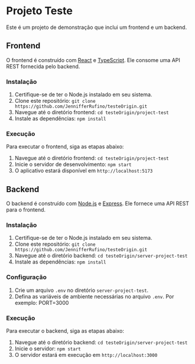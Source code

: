 
# Projeto Teste

Este é um projeto de demonstração que inclui um frontend e um backend.

## Frontend

O frontend é construído com [React](https://reactjs.org) e [TypeScript](https://www.typescriptlang.org). Ele consome uma API REST fornecida pelo backend.

### Instalação

1. Certifique-se de ter o Node.js instalado em seu sistema.
2. Clone este repositório: `git clone https://github.com/JennifferRufino/testeOrigin.git`
3. Navegue até o diretório frontend: `cd testeOrigin/project-test`
4. Instale as dependências: `npm install`

### Execução

Para executar o frontend, siga as etapas abaixo:

1. Navegue até o diretório frontend: `cd testeOrigin/project-test`
2. Inicie o servidor de desenvolvimento: `npm start`
3. O aplicativo estará disponível em `http://localhost:5173`

## Backend

O backend é construído com [Node.js](https://nodejs.org) e [Express](https://expressjs.com). Ele fornece uma API REST para o frontend.

### Instalação

1. Certifique-se de ter o Node.js instalado em seu sistema.
2. Clone este repositório: `git clone https://github.com/JennifferRufino/testeOrigin.git`
3. Navegue até o diretório backend: `cd testeOrigin/server-project-test`
4. Instale as dependências: `npm install`

 ### Configuração

1. Crie um arquivo `.env` no diretório `server-project-test`.
2. Defina as variáveis de ambiente necessárias no arquivo `.env`. Por exemplo: PORT=3000


### Execução

Para executar o backend, siga as etapas abaixo:

1. Navegue até o diretório backend: `cd testeOrigin/server-project-test`
2. Inicie o servidor: `npm start`
3. O servidor estará em execução em `http://localhost:3000`
